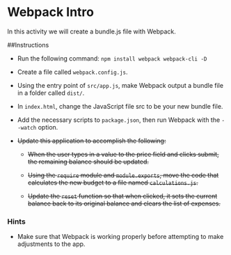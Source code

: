 # Webpack Intro

In this activity we will create a bundle.js file with Webpack.

##Instructions

* Run the following command: `npm install webpack webpack-cli -D`

* Create a file called `webpack.config.js`.

* Using the entry point of `src/app.js`, make Webpack output a bundle file in a folder called `dist/`.

* In `index.html`, change the JavaScript file src to be your new bundle file.

* Add the necessary scripts to `package.json`, then run Webpack with the `--watch` option.

* ~~Update this application to accomplish the following:~~

  * ~~When the user types in a value to the price field and clicks submit, the remaining balance should be updated.~~

  * ~~Using the `require` module and `module.exports`, move the code that calculates the new budget to a file named `calculations.js`.~~

  * ~~Update the `reset` function so that when clicked, it sets the current balance back to its original balance and clears the list of expenses.~~

### Hints

* Make sure that Webpack is working properly before attempting to make adjustments to the app.
